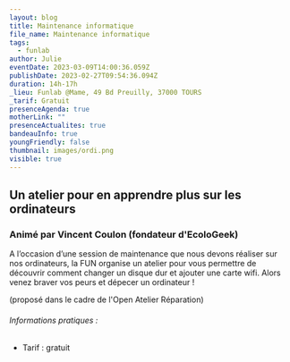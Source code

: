```yaml
---
layout: blog
title: Maintenance informatique
file_name: Maintenance informatique
tags:
  - funlab
author: Julie
eventDate: 2023-03-09T14:00:36.059Z
publishDate: 2023-02-27T09:54:36.094Z
duration: 14h-17h
_lieu: Funlab @Mame, 49 Bd Preuilly, 37000 TOURS
_tarif: Gratuit
presenceAgenda: true
motherLink: ""
presenceActualites: true
bandeauInfo: true
youngFriendly: false
thumbnail: images/ordi.png
visible: true
---
```

## Un atelier pour en apprendre plus sur les ordinateurs

### Animé par Vincent Coulon (fondateur d'EcoloGeek)

A l’occasion d’une session de maintenance que nous devons réaliser sur nos ordinateurs, la FUN organise un atelier pour vous permettre de découvrir comment changer un disque dur et ajouter une carte wifi. Alors venez braver vos peurs et dépecer un ordinateur !

(proposé dans le cadre de l'Open Atelier Réparation)

###### Informations pratiques :
* Tarif : gratuit
